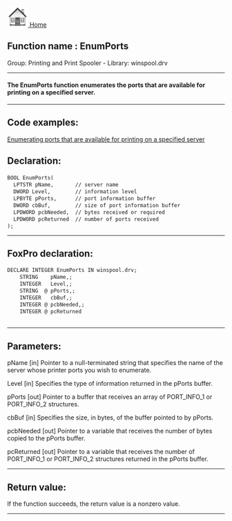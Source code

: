 [<img src="../../images/home.png"> Home ](https://github.com/VFPX/Win32API)  

## Function name : EnumPorts
Group: Printing and Print Spooler - Library: winspool.drv    
***  


#### The EnumPorts function enumerates the ports that are available for printing on a specified server.
***  


## Code examples:
[Enumerating ports that are available for printing on a specified server](../../samples/sample_334.md)  

## Declaration:
```foxpro  
BOOL EnumPorts(
  LPTSTR pName,       // server name
  DWORD Level,        // information level
  LPBYTE pPorts,      // port information buffer
  DWORD cbBuf,        // size of port information buffer
  LPDWORD pcbNeeded,  // bytes received or required
  LPDWORD pcReturned  // number of ports received
);  
```  
***  


## FoxPro declaration:
```foxpro  
DECLARE INTEGER EnumPorts IN winspool.drv;
	STRING    pName,;
	INTEGER   Level,;
	STRING  @ pPorts,;
	INTEGER   cbBuf,;
	INTEGER @ pcbNeeded,;
	INTEGER @ pcReturned
  
```  
***  


## Parameters:
pName 
[in] Pointer to a null-terminated string that specifies the name of the server whose printer ports you wish to enumerate. 

Level 
[in] Specifies the type of information returned in the pPorts buffer.

pPorts 
[out] Pointer to a buffer that receives an array of PORT_INFO_1 or PORT_INFO_2 structures. 

cbBuf 
[in] Specifies the size, in bytes, of the buffer pointed to by pPorts. 

pcbNeeded 
[out] Pointer to a variable that receives the number of bytes copied to the pPorts buffer.

pcReturned 
[out] Pointer to a variable that receives the number of PORT_INFO_1 or PORT_INFO_2 structures returned in the pPorts buffer.  
***  


## Return value:
If the function succeeds, the return value is a nonzero value.  
***  


